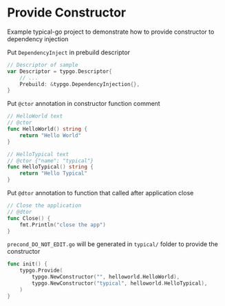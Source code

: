 # Provide Constructor

Example typical-go project to demonstrate how to provide constructor to dependency injection

Put `DependencyInject` in prebuild descriptor
```go
// Descriptor of sample
var Descriptor = typgo.Descriptor{
	// ...
	Prebuild: &typgo.DependencyInjection{},
}

```

Put `@ctor` annotation in constructor function comment
```go
// HelloWorld text
// @ctor
func HelloWorld() string {
	return "Hello World"
}

// HelloTypical text
// @ctor {"name": "typical"}
func HelloTypical() string {
	return "Hello Typical"
}
```

Put `@dtor` annotation to function that called after application close
```go
// Close the application
// @dtor
func Close() {
	fmt.Println("close the app")
}
```

`precond_DO_NOT_EDIT.go` will be generated in `typical/` folder to provide the constructor
```go
func init() {
	typgo.Provide(
		typgo.NewConstructor("", helloworld.HelloWorld),
		typgo.NewConstructor("typical", helloworld.HelloTypical),
	)
}
```



